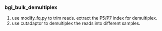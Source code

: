 ### bgi_bulk_demultiplex

1.  use modify_fq.py to trim reads. extract the P5/P7 index for demultiplex.
2.  use cutadaptor to demultiplex the reads into different samples.
